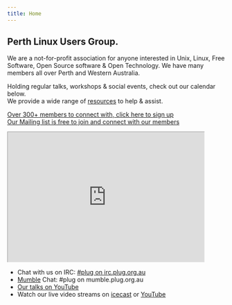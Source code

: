 ```yaml
---
title: Home
---
```

## Perth Linux Users Group.

We are a not-for-profit association for anyone interested in Unix, Linux, Free Software, Open Source software & Open Technology. We have many members all over Perth and Western Australia.

Holding regular talks, workshops & social events, check out our calendar below.<br />
We provide a wide range of [resources](/resources/_index.md) to help & assist.

[Over 300+ members to connect with, click here to sign up](membership.md)<br />
[Our Mailing list is free to join and connect with our members](http://lists.plug.org.au/mailman/listinfo/plug)

<iframe src="https://www.google.com/calendar/embed?showTitle=0&amp;showNav=0&amp;showDate=0&amp;showPrint=0&amp;showTabs=0&amp;showCalendars=0&amp;mode=AGENDA&amp;height=200&amp;wkst=1&amp;bgcolor=%23FFFFFF&amp;src=president%40plug.org.au&amp;color=%23182C57&amp;ctz=Australia%2FPerth" style=" border-width:1 " width="90%" height="300" frameborder="0" scrolling="no"></iframe>
<br />

*   Chat with us on IRC: [#plug on irc.plug.org.au](/resources/irc.md)
*   [Mumble](https://www.mumble.info/) Chat: #plug on mumble.plug.org.au
*   [Our talks on YouTube](https://www.youtube.com/user/PerthLinuxUsersGroup)
*   Watch our live video streams on [icecast](http://icecast.plug.org.au:8000/) or [YouTube](https://www.youtube.com/user/PerthLinuxUsersGroup)
